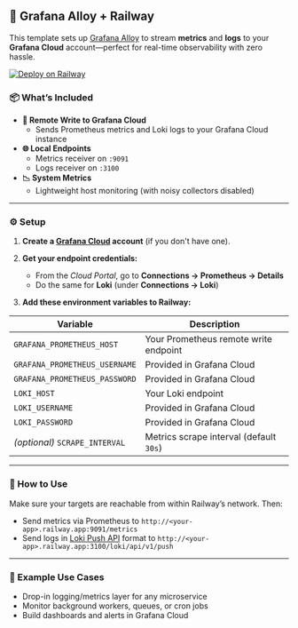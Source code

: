 ## 🚀 Grafana Alloy + Railway

This template sets up [Grafana Alloy](https://grafana.com/docs/alloy/) to stream **metrics** and **logs** to your **Grafana Cloud** account—perfect for real-time observability with zero hassle.

[![Deploy on Railway](https://railway.com/button.svg)](https://railway.com/deploy/-pwwc8?referralCode=fPHbu5)

### 📦 What’s Included

- **🔧 Remote Write to Grafana Cloud**
  - Sends Prometheus metrics and Loki logs to your Grafana Cloud instance
- **🌐 Local Endpoints**
  - Metrics receiver on `:9091`
  - Logs receiver on `:3100`
- **📉 System Metrics**
  - Lightweight host monitoring (with noisy collectors disabled)

---

### ⚙️ Setup

1. **Create a [Grafana Cloud](https://grafana.com/products/cloud/) account** (if you don't have one).
2. **Get your endpoint credentials:**

   - From the _Cloud Portal_, go to **Connections → Prometheus → Details**
   - Do the same for **Loki** (under **Connections → Loki**)

3. **Add these environment variables to Railway:**

| Variable                       | Description                             |
| ------------------------------ | --------------------------------------- |
| `GRAFANA_PROMETHEUS_HOST`      | Your Prometheus remote write endpoint   |
| `GRAFANA_PROMETHEUS_USERNAME`  | Provided in Grafana Cloud               |
| `GRAFANA_PROMETHEUS_PASSWORD`  | Provided in Grafana Cloud               |
| `LOKI_HOST`                    | Your Loki endpoint                      |
| `LOKI_USERNAME`                | Provided in Grafana Cloud               |
| `LOKI_PASSWORD`                | Provided in Grafana Cloud               |
| _(optional)_ `SCRAPE_INTERVAL` | Metrics scrape interval (default `30s`) |

---

### 🧪 How to Use

Make sure your targets are reachable from within Railway’s network. Then:

- Send metrics via Prometheus to `http://<your-app>.railway.app:9091/metrics`
- Send logs in [Loki Push API](https://grafana.com/docs/loki/latest/api/#post-lokiapiv1push) format to `http://<your-app>.railway.app:3100/loki/api/v1/push`

---

### 🎯 Example Use Cases

- Drop-in logging/metrics layer for any microservice
- Monitor background workers, queues, or cron jobs
- Build dashboards and alerts in Grafana Cloud

